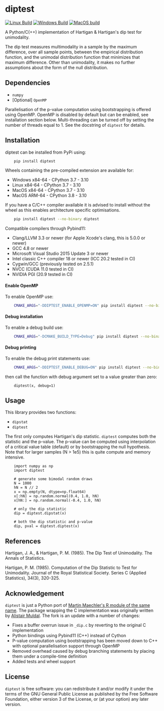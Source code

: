 # diptest

[![Linux Build](https://github.com/RUrlus/diptest/actions/workflows/linux.yml/badge.svg)](https://github.com/RUrlus/diptest/actions/workflows/linux.yml)
[![Windows Build](https://github.com/RUrlus/diptest/actions/workflows/windows.yml/badge.svg)](https://github.com/RUrlus/diptest/actions/workflows/windows.yml)
[![MacOS build](https://github.com/RUrlus/diptest/actions/workflows/macos.yml/badge.svg)](https://github.com/RUrlus/diptest/actions/workflows/macos.yml)

A Python/C(++) implementation of Hartigan & Hartigan's dip test for unimodality.

The dip test measures multimodality in a sample by the maximum difference, over
all sample points, between the empirical distribution function, and the
unimodal distribution function that minimizes that maximum difference. Other
than unimodality, it makes no further assumptions about the form of the null
distribution.

## Dependencies
* `numpy`
* [Optional] `OpenMP`

Parallelisation of the p-value computation using bootstrapping is offered using OpenMP.
OpenMP is disabled by default but can be enabled, see installation section
below.
 Multi-threading can be turned off by setting the number of threads equal to 1. See the docstring of `diptest` for details.


## Installation

diptest can be installed from PyPi using:

```bash
    pip install diptest
```

Wheels containing the pre-compiled extension are available for:

- Windows x84-64 - CPython 3.7 - 3.10
- Linux x84-64 - CPython 3.7 - 3.10
- MacOS x84-64 - CPython 3.7 - 3.10
- MacOS ARM-64 - CPython 3.8 - 3.10

If you have a C/C++ compiler available it is advised to install without
the wheel as this enables architecture specific optimisations.

```bash
    pip install diptest --no-binary diptest
```

Compatible compilers through Pybind11:

- Clang/LLVM 3.3 or newer (for Apple Xcode's clang, this is 5.0.0 or newer)
- GCC 4.8 or newer
- Microsoft Visual Studio 2015 Update 3 or newer
- Intel classic C++ compiler 18 or newer (ICC 20.2 tested in CI)
- Cygwin/GCC (previously tested on 2.5.1)
- NVCC (CUDA 11.0 tested in CI)
- NVIDIA PGI (20.9 tested in CI)

#### Enable OpenMP

To enable OpenMP use:
```bash
    CMAKE_ARGS="-DDIPTEST_ENABLE_OPENMP=ON" pip install diptest --no-binary diptest
```

#### Debug installation

To enable a debug build use:
```bash
    CMAKE_ARGS="-DCMAKE_BUILD_TYPE=Debug" pip install diptest --no-binary diptest
```

#### Debug printing

To enable the debug print statements use:
```bash
    CMAKE_ARGS="-DDIPTEST_ENABLE_DEBUG=ON" pip install diptest --no-binary diptest
```
then call the function with debug argument set to a value greater than zero:
```python3
    diptest(x, debug=1)
```

## Usage

This library provides two functions:
* `dipstat`
* `diptest`

The first only computes Hartigan's dip statistic. `diptest` computes both the
statistic and the p-value. The p-value can be computed using interpolation of a
critical value table (default) or by bootstrapping the null hypothesis.
Note that for larger samples (N > 1e5) this is quite compute and memory intensive.

```python3
    import numpy as np
    import diptest

    # generate some bimodal random draws
    N = 1000
    hN = N // 2
    x = np.empty(N, dtype=np.float64)
    x[:hN] = np.random.normal(0.4, 1.0, hN)
    x[hN:] = np.random.normal(-0.4, 1.0, hN)

    # only the dip statistic
    dip = diptest.dipstat(x)
    
    # both the dip statistic and p-value
    dip, pval = diptest.diptest(x)
```

## References

Hartigan, J. A., & Hartigan, P. M. (1985). The Dip Test of Unimodality. The
Annals of Statistics.

Hartigan, P. M. (1985). Computation of the Dip Statistic to Test for
Unimodality. Journal of the Royal Statistical Society. Series C (Applied
Statistics), 34(3), 320-325.

## Acknowledgement

`diptest` is just a Python port of [Martin Maechler's R module of the same
name](http://cran.r-project.org/web/packages/diptest/index.html).
The package wrapping the C implementation was originally written by [Alistair Muldal](https://github.com/alimuldal/diptest).
The fork is an update with a number of changes:
* Fixes a buffer overrun issue in `_dip.c` by reverting to the original C implementation
* Python bindings using Pybind11 (C++) instead of Cython
* P-value computation using bootstrapping has been moved down to C++ with optional parallelisation support through OpenMP
* Removed overhead caused by debug branching statements by placing them under a compile-time definition
* Added tests and wheel support

## License

`diptest` is free software: you can redistribute it and/or modify it under the
terms of the GNU General Public License as published by the Free Software
Foundation, either version 3 of the License, or (at your option) any later
version.
